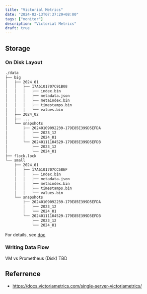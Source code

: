 ```yaml
---
title: "Victorial Metrics"
date: "2024-02-13T07:37:29+08:00"
tags: ["monitor"]
description: "Victorial Metrics"
draft: true
---
```


## Storage
### On Disk Layout
```txt
./data
├── big
│   ├── 2024_01
│   │   ├── 17A6101707C91B08
│   │   │   ├── index.bin
│   │   │   ├── metadata.json
│   │   │   ├── metaindex.bin
│   │   │   ├── timestamps.bin
│   │   │   └── values.bin
│   ├── 2024_02
│   ├── ...
│   └── snapshots
│       ├── 20240109092239-179E85E399D5EFDA
│       │   ├── 2023_12
│       │   └── 2024_01
│       └── 20240111104529-179E85E399D5EFDB
│           ├── 2023_12
│           └── 2024_01
├── flock.lock
└── small
    ├── 2024_01
    │   ├── 17A6101707CC58EF
    │   │   ├── index.bin
    │   │   ├── metadata.json
    │   │   ├── metaindex.bin
    │   │   ├── timestamps.bin
    │   │   └── values.bin
    └── snapshots
        ├── 20240109092239-179E85E399D5EFDA
        │   ├── 2023_12
        │   └── 2024_01
        └── 20240111104529-179E85E399D5EFDB
            ├── 2023_12
            └── 2024_01

```
For details, see [doc](https://docs.victoriametrics.com/single-server-victoriametrics/#storage)

### Writing Data Flow

VM vs Prometheus (Disk)
TBD

## Referrence
- https://docs.victoriametrics.com/single-server-victoriametrics/
